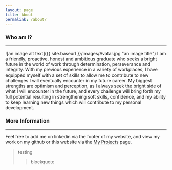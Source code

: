 ```yaml
---
layout: page
title: About
permalink: /about/
---
```


### Who am I?
----
![an image alt text]({{ site.baseurl }}/images/Avatar.jpg "an image title")
I am a friendly, proactive, honest and ambitious graduate who seeks a bright future in the world of work through determination, perseverance and integrity. With my previous experience in a variety of workplaces, I have equipped myself with a set of skills to allow me to contribute to new challenges I will eventually encounter in my future career. My biggest strengths are optimism and perception, as I always seek the bright side of what I will encounter in the future, and every challenge will bring forth my full potential resulting in strengthening soft skills, confidence, and my ability to keep learning new things which will contribute to my personal development. 

### More Information
----
Feel free to add me on linkedin via the footer of my website, and view my work on my github or this website via the [My Projects](https://ans-github.github.io/) page.

>testing
>>blockquote